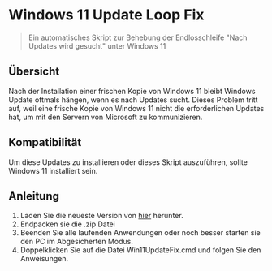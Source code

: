 # Windows 11 Update Loop Fix

> Ein automatisches Skript zur Behebung der Endlosschleife "Nach Updates wird gesucht" unter Windows 11 

## Übersicht

Nach der Installation einer frischen Kopie von Windows 11 bleibt Windows Update oftmals hängen, wenn es nach Updates sucht. Dieses Problem tritt auf, weil eine frische Kopie von Windows 11 nicht die erforderlichen Updates hat, um mit den Servern von Microsoft zu kommunizieren.

## Kompatibilität

Um diese Updates zu installieren oder dieses Skript auszuführen, sollte Windows 11 installiert sein.

## Anleitung

1. Laden Sie die neueste Version von [hier](https://github.com/exnermax/Windows-11-Update-Loop-Fix/releases/tag/untagged-57d7c4dfb5c8653aed76) herunter.
2. Endpacken sie die .zip Datei
3. Beenden Sie alle laufenden Anwendungen oder noch besser starten sie den PC im Abgesicherten Modus.
4. Doppelklicken Sie auf die Datei Win11UpdateFix.cmd und folgen Sie den Anweisungen.


